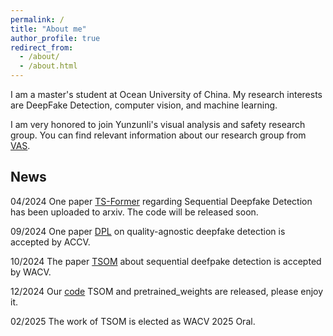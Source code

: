 ```yaml
---
permalink: /
title: "About me"
author_profile: true
redirect_from: 
  - /about/
  - /about.html
---
```




I am a master's student at Ocean University of China. My research interests are DeepFake Detection, computer vision, and machine learning.

I am very honored to join Yunzunli's visual analysis and safety research group. You can find relevant information about our research group from [VAS](https://yuezunli.github.io/ligroup/index.html).

News
----
04/2024 One paper [TS-Former](https://arxiv.org/abs/2404.13873) regarding Sequential Deepfake Detection has been uploaded to arxiv. The code will be released soon.

09/2024 One paper [DPL](https://link.springer.com/chapter/10.1007/978-981-96-0960-4_9) on quality-agnostic deepfake detection is accepted by ACCV.

10/2024 The paper [TSOM](https://openaccess.thecvf.com/content/WACV2025/papers/Li_Texture_Shape_and_Order_Matter_A_New_Transformer_Design_for_WACV_2025_paper.pdf) about sequential deefpake detection is accepted by WACV.

12/2024 Our [code](https://github.com/OUC-VAS/TSOM) TSOM and pretrained_weights are released, please enjoy it.

02/2025 The work of TSOM is elected as WACV 2025 Oral.




